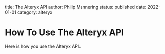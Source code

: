 title: The Alteryx API
author: Philip Mannering
status: published
date: 2022-01-01
category: alteryx

# How To Use The Alteryx API

Here is how you use the Alteryx API...